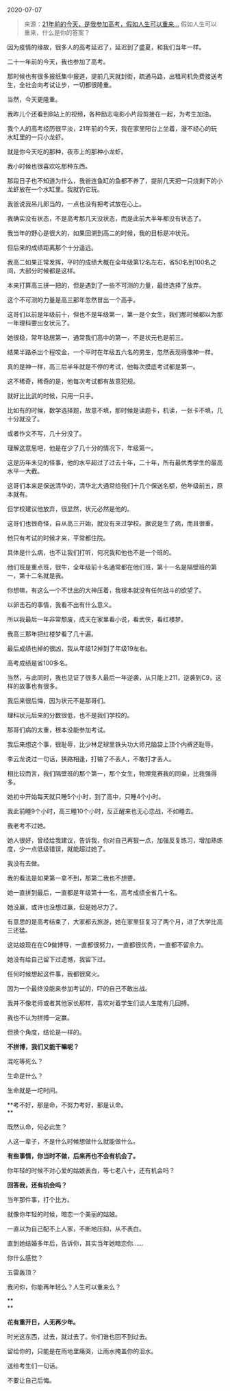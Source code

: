 2020-07-07

> 来源：[21年前的今天，是我参加高考，假如人生可以重来...](http://mp.weixin.qq.com/s?__biz=MzU3NDc5Nzc0NQ==&mid=2247490157&idx=1&sn=8b25f253cacaef4dca6d94dd14249615&chksm=fd2db8b3ca5a31a58d855adc0a31d6b4f1308f7c7b8c93ba93e69f3cbef97dceb2f56e186d6c&scene=27#wechat_redirect)
> 假如人生可以重来，什么是你的答案？

因为疫情的缘故，很多人的高考延迟了，延迟到了盛夏，和我们当年一样。  

  

二十一年前的今天，我也参加了高考。  

  

那时候也有很多报纸集中报道，提前几天就封街，疏通马路，出租司机免费接送考生，全社会向考试让步，一切都很隆重。

  

当然，今天更隆重。

  

我昨儿个还看到B站上的视频，各种励志电影小片段剪接在一起，为考生加油。  

  

我个人的高考经历很平淡，21年前的今天，我在家里阳台上坐着，漫不经心的玩水缸里的一只小龙虾。  

  

就是你今天吃的那种，夜市上的那种小龙虾。

  

我小时候也很喜欢吃那种东西。  

  

那段日子也不知道为什么，我爸连鱼缸的鱼都不养了，提前几天把一只烧剩下的小龙虾放在一个水缸里。我就钓它玩。  

  

我爸说我吊儿郎当的，一点也没有把考试放在心上。  

  

我确实没有状态，不是高考那几天没状态，而是此前大半年都没有状态了。  

  

我当年的野心是很大的，如果回溯到高二的时候，我的目标是冲状元。  

  

但后来的成绩距离那个十分遥远。

  

我高二如果正常发挥，平时的成绩大概在全年级第12名左右，省50名到100名之间，大部分时候都是这样。  

  

本来打算高三拼一把的，但是遇到了一些不可测的力量，最终选择了放弃。  

  

这个不可测的力量是高三那年忽然冒出一个高手。  

  

这哥们以前是年级前十，但也不是年级第一，第一是个女生，我们那时候都以为那一年理科要出女状元了。

  

她很稳，常年稳居第一，通常我们高中的第一，不是状元也是前三。

  

结果半路杀出个程咬金，一个平时在年级五六名的男生，忽然表现得像神一样。  

  

真的是神一样，高三后半年就是不停的考试，他每次摸底考试都是第一。  

  

这不稀奇，稀奇的是，他每次考试都有故意犯规。  

  

就好比比武的时候，只用一只手。  

  

比如有的时候，数学选择题，故意不填，那时候是读题卡，机读，一张卡不填，几十分就没了。

  

或者作文不写，几十分没了。

  

理解这意思吧，他是在少了几十分的情况下，年级第一。  

  

这是历年未见的怪事，他的水平超过了过去十年，二十年，所有最优秀学生的最高水平一大截。  

  

这哥们本来是保送清华的，清华北大通常给我们十几个保送名额，他年级前五，原本就有。  

  

但学校建议他放弃，很显然，状元必然是他的。

  

这哥们也很奇怪，自从高三开始，就没有来过学校。据说是生了病，而且很重。  

  

他只有考试的时候才来，平常都住院。  

  

具体是什么病，也不让我们打听，何况我和他也不是一个班的。  

  

他们班是重点班，很牛，全年级前十名通常都在他们班，第十一名是隔壁班的第一，第十二名就是我。

  

你想嘛，有这么一个不世出的大神压着，我根本就没有任何战斗的欲望了。  

  

以卵击石的事情，我看不出有什么意义。

  

所以我最后一年非常颓废，成天在家里看小说，看武侠，看红楼梦。

  

我高三那年把红楼梦看了几十遍。

  

最后成绩也掉的很凶，我从年级12掉到了年级19左右。  

  

高考成绩是省100多名。  

  

当然，与此同时，我也见证了很多人最后一年逆袭，从只能上211，逆袭到C9，这样的故事也有很多。  

  

我后来很后悔，因为状元不是那哥们。  

  

理科状元后来的分数很低，也不是我们学校的。  

  

那哥们病的太重，根本没能参加考试。

  

我后来想这个事，很耻辱，比少林足球里铁头功大师兄脑袋上顶个内裤还耻辱。

  

李云龙说过一句话，狭路相逢，打输了不丢人，不敢打才丢人。  

  

相比较而言，我们隔壁班的那个第一，那个女生，物理竞赛我的同桌，比我强得多。  

  

她初中开始每天就只睡5个小时，到了高中，只睡4个小时。  

  

我此前睡9个小时，高三睡10个小时，反正醒来也无心恋战，不如睡去。

  

我老考不过她。  

  

她人很好，曾经给我建议，告诉我，你对自己再狠一点，加强反复练习，增加熟练度，少一点低级错误，就能超过她了。  

  

我没有去做。

  

我的看法是如果第一拿不到，那第二我也不想要。

  

她一直拼到最后，一直都是年级第十一名，高考成绩全省几十名。  

  

她没赢，或许也没想过赢，但是她尽力了。

  

有意思的是高考结束了，大家都去旅游，她在家里狂复习了两个月，进了大学比高三还猛。  

  

这姑娘现在在C9做博导，一直都很努力，一直都很优秀，一直都不留余力。  

  

她没有给自己留下过遗憾，我留下过。

  

任何时候想起这件事，我都很窝火。  

  

因为一个最终没能来参加考试的，吓的自己不敢出战。

  

我并不像老师或者其他家长那样，喜欢对着学生们谈人生能有几回搏。  

  

我也不认为拼搏一定赢。  

  

但换个角度，结论是一样的。  

  

 **不拼博，我们又能干嘛呢？**

  

混吃等死么？  

  

生命是什么？  

  

生命就是一坨时间。

  

 **考不好，那是命，不努力考好，那是认命。  
**

  

既然认命，何必此生？  

  

人这一辈子，不是什么时候想做什么就能做什么。

  

 **有些事情，你当时不做，后来再也不会有机会了。**

  

你年轻的时候不对心爱的姑娘表白，等七老八十，还有机会吗？

  

 **回答我，还有机会吗？**

  

当年那件事，打个比方。

  

就像你年轻的时候，暗恋一个美丽的姑娘。

  

一直以为自己配不上人家，不断地压抑，从不表白。

  

直到她结婚多年后，告诉你，其实当年她暗恋你......  

  

你什么感觉？

  

五雷轰顶？

  

我问你，你能再年轻么？人生可以重来么？

 **  
**

 **花有重开日，人无再少年。**

  

时光这东西，过去，就过去了。你们谁也回不到过去。  

  

留给你的，只能是在雨地里痛哭，让雨水掩盖你的泪水。

  

送给考生们一句话。  

  

不要让自己后悔。

